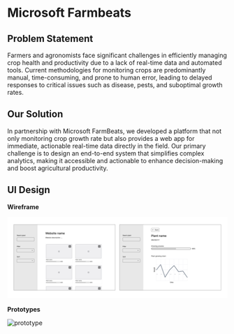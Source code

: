 # Microsoft Farmbeats

## Problem Statement
Farmers and agronomists face significant challenges in efficiently managing crop health and productivity due to a lack of real-time data and automated tools. 
Current methodologies for monitoring crops are predominantly manual, time-consuming, and prone to human error, leading to delayed responses to critical issues such as disease, pests, and suboptimal growth rates.

## Our Solution
In partnership with Microsoft FarmBeats, we developed a platform that not only monitoring crop growth rate but also provides a web app for immediate, actionable real-time data directly in the field. Our primary challenge is to design an end-to-end system that simplifies complex analytics, making it accessible and actionable to enhance decision-making and boost agricultural productivity.

## UI Design
**Wireframe**

![wireframe](https://github.com/GraceRao/515-team15/blob/main/Assets/Wireframe.jpg)

**Prototypes**

![prototype]()
## 